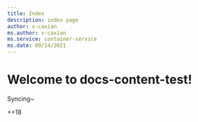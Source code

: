 ```yaml
---
title: Index
description: index page
author: v-caxian
ms.author: v-caxian
ms.service: container-service
ms.date: 09/14/2021
---
```


# Welcome to docs-content-test!

Syncing~

++18
